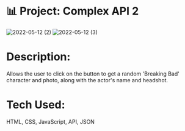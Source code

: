 # 📊 Project: Complex API 2
![2022-05-12 (2)](https://user-images.githubusercontent.com/102920855/168080929-f8587195-57c0-4b94-98a2-5acb945b7aec.png)
![2022-05-12 (3)](https://user-images.githubusercontent.com/102920855/168080942-3d4782cc-78c5-4d44-aefc-1c6fac7041d5.png)

# Description:
Allows the user to click on the button to get a random 'Breaking Bad' character and photo, along with the actor's name and headshot. 
# Tech Used:
HTML, CSS, JavaScript, API, JSON
